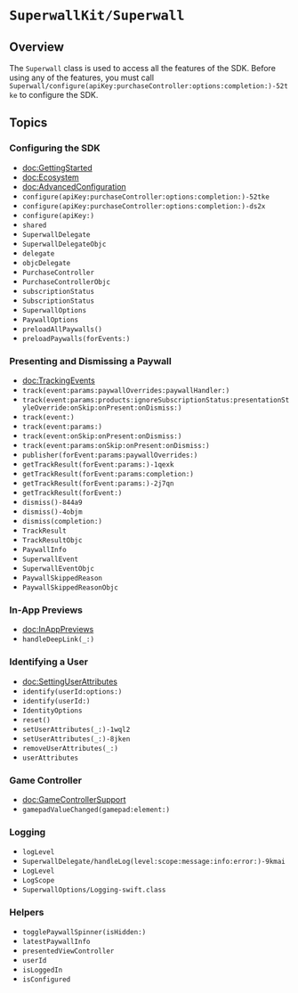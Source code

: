 # ``SuperwallKit/Superwall``

## Overview

The ``Superwall`` class is used to access all the features of the SDK. Before using any of the features, you must call ``Superwall/configure(apiKey:purchaseController:options:completion:)-52tke`` to configure the SDK.

## Topics

### Configuring the SDK

- <doc:GettingStarted>
- <doc:Ecosystem>
- <doc:AdvancedConfiguration>
- ``configure(apiKey:purchaseController:options:completion:)-52tke``
- ``configure(apiKey:purchaseController:options:completion:)-ds2x``
- ``configure(apiKey:)``
- ``shared``
- ``SuperwallDelegate``
- ``SuperwallDelegateObjc``
- ``delegate``
- ``objcDelegate``
- ``PurchaseController``
- ``PurchaseControllerObjc``
- ``subscriptionStatus``
- ``SubscriptionStatus``
- ``SuperwallOptions``
- ``PaywallOptions``
- ``preloadAllPaywalls()``
- ``preloadPaywalls(forEvents:)``

### Presenting and Dismissing a Paywall

- <doc:TrackingEvents>
- ``track(event:params:paywallOverrides:paywallHandler:)``
- ``track(event:params:products:ignoreSubscriptionStatus:presentationStyleOverride:onSkip:onPresent:onDismiss:)``
- ``track(event:)``
- ``track(event:params:)``
- ``track(event:onSkip:onPresent:onDismiss:)``
- ``track(event:params:onSkip:onPresent:onDismiss:)``
- ``publisher(forEvent:params:paywallOverrides:)``
- ``getTrackResult(forEvent:params:)-1qexk``
- ``getTrackResult(forEvent:params:completion:)``
- ``getTrackResult(forEvent:params:)-2j7qn``
- ``getTrackResult(forEvent:)``
- ``dismiss()-844a9``
- ``dismiss()-4objm``
- ``dismiss(completion:)``
- ``TrackResult``
- ``TrackResultObjc``
- ``PaywallInfo``
- ``SuperwallEvent``
- ``SuperwallEventObjc``
- ``PaywallSkippedReason``
- ``PaywallSkippedReasonObjc``

### In-App Previews

- <doc:InAppPreviews>
- ``handleDeepLink(_:)``

### Identifying a User

- <doc:SettingUserAttributes>
- ``identify(userId:options:)``
- ``identify(userId:)``
- ``IdentityOptions``
- ``reset()``
- ``setUserAttributes(_:)-1wql2``
- ``setUserAttributes(_:)-8jken``
- ``removeUserAttributes(_:)``
- ``userAttributes``

### Game Controller

- <doc:GameControllerSupport>
- ``gamepadValueChanged(gamepad:element:)``

### Logging

- ``logLevel``
- ``SuperwallDelegate/handleLog(level:scope:message:info:error:)-9kmai``
- ``LogLevel``
- ``LogScope``
- ``SuperwallOptions/Logging-swift.class``

### Helpers
- ``togglePaywallSpinner(isHidden:)``
- ``latestPaywallInfo``
- ``presentedViewController``
- ``userId``
- ``isLoggedIn``
- ``isConfigured``
